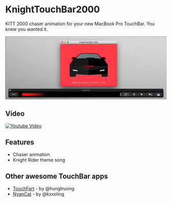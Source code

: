 # KnightTouchBar2000

KITT 2000 chaser animation for your new MacBook Pro TouchBar. You knew you wanted it.

![KnightTouchBar 2000](screenshot.gif?raw=true "Screenshot")

## Video

[![Youtube Video](https://img.youtube.com/vi/aH_zhQm2_54/0.jpg)](https://youtu.be/aH_zhQm2_54)

## Features

* Chaser animation
* Knight Rider theme song

## Other awesome TouchBar apps

* [TouchFart][touchfart] - by @hungtruong
* [NyanCat][nyancat] - by @kxxoling

[touchfart]: <https://github.com/hungtruong/TouchFart>
[nyancat]: <https://github.com/kxxoling/TouchBarNyanCat>